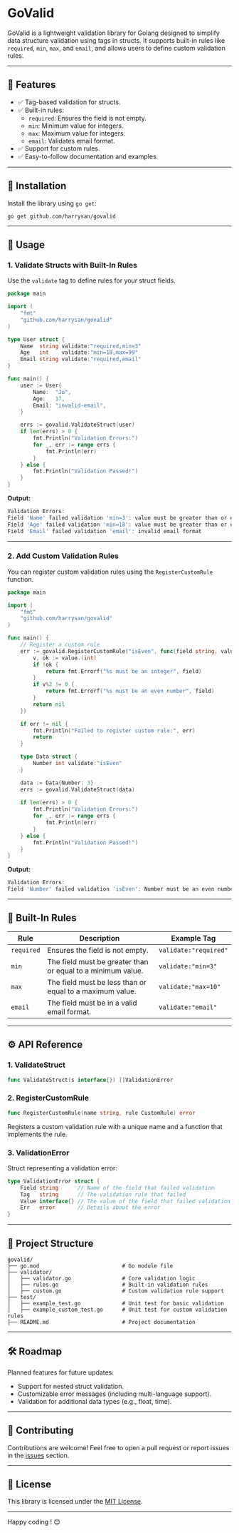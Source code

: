 # GoValid

GoValid is a lightweight validation library for Golang designed to simplify data structure validation using tags in structs. It supports built-in rules like `required`, `min`, `max`, and `email`, and allows users to define custom validation rules.

---

## 🎯 Features

* ✅ Tag-based validation for structs.
* ✅ Built-in rules:
  * `required`: Ensures the field is not empty.
  * `min`: Minimum value for integers.
  * `max`: Maximum value for integers.
  * `email`: Validates email format.
* ✅ Support for custom rules.
* ✅ Easy-to-follow documentation and examples.

---

## 🚀 Installation

Install the library using `go get`:

`go get github.com/harrysan/govalid`

---

## 🔧 Usage

### **1. Validate Structs with Built-In Rules**

Use the `validate` tag to define rules for your struct fields.

```go
package main

import (
	"fmt"
	"github.com/harrysan/govalid"
)

type User struct {
	Name  string validate:"required,min=3"
	Age   int    validate:"min=18,max=99"
	Email string validate:"required,email"
}

func main() {
	user := User{
		Name:  "Jo",
		Age:   17,
		Email: "invalid-email",
	}  

	errs := govalid.ValidateStruct(user)
	if len(errs) > 0 {
		fmt.Println("Validation Errors:")
		for _, err := range errs {
			fmt.Println(err)
		}
	} else {
		fmt.Println("Validation Passed!")
	}
}
```

**Output:**

```go
Validation Errors:
Field 'Name' failed validation 'min=3': value must be greater than or equal to 3
Field 'Age' failed validation 'min=18': value must be greater than or equal to 18
Field 'Email' failed validation 'email': invalid email format
```

---

### **2. Add Custom Validation Rules**

You can register custom validation rules using the `RegisterCustomRule` function.

```go
package main

import (
	"fmt"
	"github.com/harrysan/govalid"
)

func main() {
	// Register a custom rule
	err := govalid.RegisterCustomRule("isEven", func(field string, value interface{}) error {
		v, ok := value.(int)
		if !ok {
			return fmt.Errorf("%s must be an integer", field)
		}
		if v%2 != 0 {
			return fmt.Errorf("%s must be an even number", field)
		}
		return nil
	})

	if err != nil {
		fmt.Println("Failed to register custom rule:", err)
		return
	}

	type Data struct {
		Number int validate:"isEven"
	}

	data := Data{Number: 3}
	errs := govalid.ValidateStruct(data)
  
	if len(errs) > 0 {
		fmt.Println("Validation Errors:")
		for _, err := range errs {
			fmt.Println(err)
		}
	} else {
		fmt.Println("Validation Passed!")
	}
}
```

**Output:**

```go
Validation Errors:
Field 'Number' failed validation 'isEven': Number must be an even number
```

---

## 📜 Built-In Rules

| Rule         | Description                                                 | Example Tag             |
| ------------ | ----------------------------------------------------------- | ----------------------- |
| `required` | Ensures the field is not empty.                             | `validate:"required"` |
| `min`      | The field must be greater than or equal to a minimum value. | `validate:"min=3"`    |
| `max`      | The field must be less than or equal to a maximum value.    | `validate:"max=10"`   |
| `email`    | The field must be in a valid email format.                  | `validate:"email"`    |

---

## ⚙️ API Reference

### **1. ValidateStruct**

```go
func ValidateStruct(s interface{}) []ValidationError
```

### **2. RegisterCustomRule**

```go
func RegisterCustomRule(name string, rule CustomRule) error
```

Registers a custom validation rule with a unique name and a function that implements the rule.

### **3. ValidationError**

Struct representing a validation error:

```go
type ValidationError struct {
	Field string      // Name of the field that failed validation
	Tag   string      // The validation rule that failed
	Value interface{} // The value of the field that failed validation
	Err   error       // Details about the error
}
```

---

## 📂 Project Structure

```
govalid/
├── go.mod                  		# Go module file
├── validator/
│   ├── validator.go        		# Core validation logic
│   ├── rules.go            		# Built-in validation rules
│   ├── custom.go           		# Custom validation rule support
├── test/
│   ├── example_test.go     		# Unit test for basic validation
│   ├── example_custom_test.go 		# Unit test for custom validation rules
├── README.md               		# Project documentation
```

---

## 🛠️ Roadmap

Planned features for future updates:

* Support for nested struct validation.
* Customizable error messages (including multi-language support).
* Validation for additional data types (e.g., float, time).

---

## 🤝 Contributing

Contributions are welcome! Feel free to open a pull request or report issues in the [issues](https://github.com/username/validation-lib/issues) section.

---

## 📄 License

This library is licensed under the [MIT License]().

---

Happy coding ! 😊
